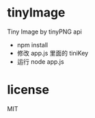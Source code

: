 # tinyImage
Tiny Image by tinyPNG api

- npm install
- 修改 app.js 里面的 tiniKey
- 运行 node app.js <dir>

# license
MIT